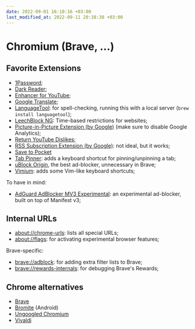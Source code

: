 ```yaml
---
date: 2022-09-01 16:10:16 +03:00
last_modified_at: 2022-09-11 20:38:38 +03:00
---
```


# Chromium (Brave, ...)

## Favorite Extensions

- [1Password](https://chrome.google.com/webstore/detail/1password-%E2%80%93-password-mana/aeblfdkhhhdcdjpifhhbdiojplfjncoa);
- [Dark Reader](https://chrome.google.com/webstore/detail/dark-reader/eimadpbcbfnmbkopoojfekhnkhdbieeh);
- [Enhancer for YouTube](https://chrome.google.com/webstore/detail/enhancer-for-youtube/ponfpcnoihfmfllpaingbgckeeldkhle);
- [Google Translate](https://chrome.google.com/webstore/detail/google-translate/aapbdbdomjkkjkaonfhkkikfgjllcleb);
- [LanguageTool](https://chrome.google.com/webstore/detail/grammar-spell-checker-%E2%80%94-l/oldceeleldhonbafppcapldpdifcinji?utm_source=lt-homepage): for spell-checking, running this with a local server (`brew install languagetool`);
- [LeechBlock NG](https://chrome.google.com/webstore/detail/leechblock-ng/blaaajhemilngeeffpbfkdjjoefldkok): Time-based restrictions for websites;
- [Picture-in-Picture Extension (by Google)](https://chrome.google.com/webstore/detail/picture-in-picture-extens/hkgfoiooedgoejojocmhlaklaeopbecg?hl=en) (make sure to disable Google Analytics);
- [Return YouTube Dislikes](https://chrome.google.com/webstore/detail/return-youtube-dislike/gebbhagfogifgggkldgodflihgfeippi);
- [RSS Subscription Extension (by Google)](https://chrome.google.com/webstore/detail/rss-subscription-extensio/nlbjncdgjeocebhnmkbbbdekmmmcbfjd/related): not ideal, but it works;
- [Save to Pocket](https://chrome.google.com/webstore/detail/save-to-pocket/niloccemoadcdkdjlinkgdfekeahmflj?hl=en)
- [Tab Pinner](https://chrome.google.com/webstore/detail/tab-pinner-keyboard-short/mbcjcnomlakhkechnbhmfjhnnllpbmlh): adds a keyboard shortcut for pinning/unpinning a tab;
- [uBlock Origin](https://chrome.google.com/webstore/detail/ublock-origin/cjpalhdlnbpafiamejdnhcphjbkeiagm?hl=en), the best ad-blocker, unnecessary in Brave;
- [Vimium](https://chrome.google.com/webstore/detail/vimium/dbepggeogbaibhgnhhndojpepiihcmeb): adds some Vim-like keyboard shortcuts;

To have in mind:

- [AdGuard AdBlocker MV3 Experimental](https://chrome.google.com/webstore/detail/adguard-adblocker-mv3-exp/apjcbfpjihpedihablmalmbbhjpklbdf/related): an experimental ad-blocker, built on top of Manifest v3;

## Internal URLs

- [about://chrome-urls](about://chrome-urls): lists all special URLs;
- [about://flags](about://flags): for activating experimental browser features;

Brave-specific:

- [brave://adblock](about://adblock): for adding extra filter lists to Brave;
- [brave://rewards-internals](brave://rewards-internals/): for debugging Brave's Rewards;

## Chrome alternatives

- [Brave](https://brave.com/)
- [Bromite](https://www.bromite.org/) (Android)
- [Ungoogled Chromium](https://github.com/ungoogled-software/ungoogled-chromium)
- [Vivaldi](https://vivaldi.com/)
